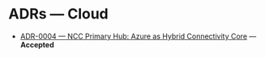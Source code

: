 # ADRs — Cloud

- [ADR-0004 — NCC Primary Hub: Azure as Hybrid Connectivity Core](../ADR-0004_ncc-primary-hub_azure-spoke.md) — **Accepted**
